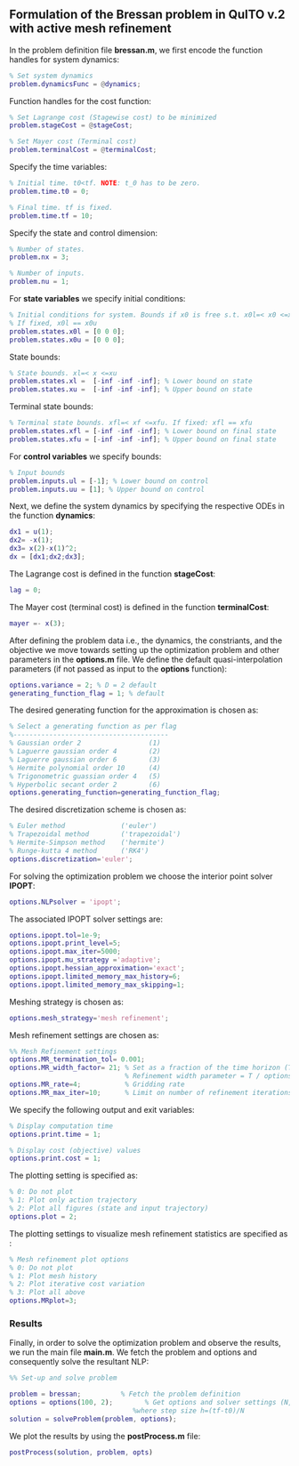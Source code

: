 ## Formulation of the Bressan problem in QuITO v.2 with active mesh refinement
In the problem definition file **bressan.m**, we first encode the function handles for system dynamics:
```matlab
% Set system dynamics
problem.dynamicsFunc = @dynamics;
```
Function handles for the cost function:  
```matlab
% Set Lagrange cost (Stagewise cost) to be minimized
problem.stageCost = @stageCost;

% Set Mayer cost (Terminal cost)
problem.terminalCost = @terminalCost;
```
Specify the time variables:
```matlab
% Initial time. t0<tf. NOTE: t_0 has to be zero.
problem.time.t0 = 0; 

% Final time. tf is fixed.
problem.time.tf = 10;
```
Specify the state and control dimension:
```matlab
% Number of states.
problem.nx = 3;

% Number of inputs.
problem.nu = 1;
```
For **state variables** we specify initial conditions: 
```matlab
% Initial conditions for system. Bounds if x0 is free s.t. x0l=< x0 <=x0u
% If fixed, x0l == x0u
problem.states.x0l = [0 0 0]; 
problem.states.x0u = [0 0 0]; 
```
State bounds:
```matlab
% State bounds. xl=< x <=xu
problem.states.xl =  [-inf -inf -inf]; % Lower bound on state
problem.states.xu =  [-inf -inf -inf]; % Upper bound on state
```
Terminal state bounds:
```matlab
% Terminal state bounds. xfl=< xf <=xfu. If fixed: xfl == xfu
problem.states.xfl = [-inf -inf -inf]; % Lower bound on final state
problem.states.xfu = [-inf -inf -inf]; % Upper bound on final state
```
For **control variables** we specify bounds:
```matlab
% Input bounds
problem.inputs.ul = [-1]; % Lower bound on control
problem.inputs.uu = [1]; % Upper bound on control
```
Next, we define the system dynamics by specifying the respective ODEs in the function **dynamics**: 
```matlab
dx1 = u(1);
dx2= -x(1);
dx3= x(2)-x(1)^2;
dx = [dx1;dx2;dx3];
```
The Lagrange cost is defined in the function **stageCost**:
```matlab
lag = 0;
```
The Mayer cost (terminal cost) is defined in the function **terminalCost**:
```matlab
mayer =- x(3);
```
After defining the problem data i.e., the dynamics, the constriants, and the objective we move towards setting up the optimization problem and other parameters in the  **options.m** file. 
We define the default quasi-interpolation parameters (if not passed as input to the **options** function):
```matlab
options.variance = 2; % D = 2 default
generating_function_flag = 1; % default
```
The desired generating function for the approximation is chosen as: 
```matlab
% Select a generating function as per flag
%---------------------------------------
% Gaussian order 2                 (1)
% Laguerre gaussian order 4        (2) 
% Laguerre gaussian order 6        (3) 
% Hermite polynomial order 10      (4)
% Trigonometric guassian order 4   (5)
% Hyperbolic secant order 2        (6) 
options.generating_function=generating_function_flag;
```
The desired discretization scheme is chosen as: 
```matlab
% Euler method              ('euler')
% Trapezoidal method        ('trapezoidal') 
% Hermite-Simpson method    ('hermite') 
% Runge-kutta 4 method      ('RK4')
options.discretization='euler';
```
For solving the optimization problem we choose the interior point solver **IPOPT**:
```matlab
options.NLPsolver = 'ipopt';
```
The associated IPOPT solver settings are:
```matlab
options.ipopt.tol=1e-9;
options.ipopt.print_level=5;
options.ipopt.max_iter=5000;
options.ipopt.mu_strategy ='adaptive';
options.ipopt.hessian_approximation='exact';
options.ipopt.limited_memory_max_history=6;
options.ipopt.limited_memory_max_skipping=1;
```
Meshing strategy is chosen as:
```matlab
options.mesh_strategy='mesh refinement';
```
Mesh refinement settings are chosen as:
```matlab
%% Mesh Refinement settings 
options.MR_termination_tol= 0.001;
options.MR_width_factor= 21; % Set as a fraction of the time horizon (T)
                             % Refinement width parameter = T / options.MR_width_factor
options.MR_rate=4;           % Gridding rate 
options.MR_max_iter=10;      % Limit on number of refinement iterations 
```
We specify the following output and exit variables:
```matlab
% Display computation time
options.print.time = 1;

% Display cost (objective) values
options.print.cost = 1;
```
The plotting setting is specified as:
```matlab
% 0: Do not plot
% 1: Plot only action trajectory
% 2: Plot all figures (state and input trajectory)
options.plot = 2;
```
The plotting settings to visualize mesh refinement statistics are specified as :
```matlab
% Mesh refinement plot options
% 0: Do not plot
% 1: Plot mesh history
% 2: Plot iterative cost variation
% 3: Plot all above
options.MRplot=3;
```
### Results
Finally, in order to solve the optimization problem and observe the results, we run the main file **main.m**.
We fetch the problem and options and consequently solve the resultant NLP:
```matlab
%% Set-up and solve problem

problem = bressan;          % Fetch the problem definition
options = options(100, 2);        % Get options and solver settings (N,D),
                               %where step size h=(tf-t0)/N
solution = solveProblem(problem, options);
```
We plot the results by using the **postProcess.m** file:
```matlab
postProcess(solution, problem, opts)
```


